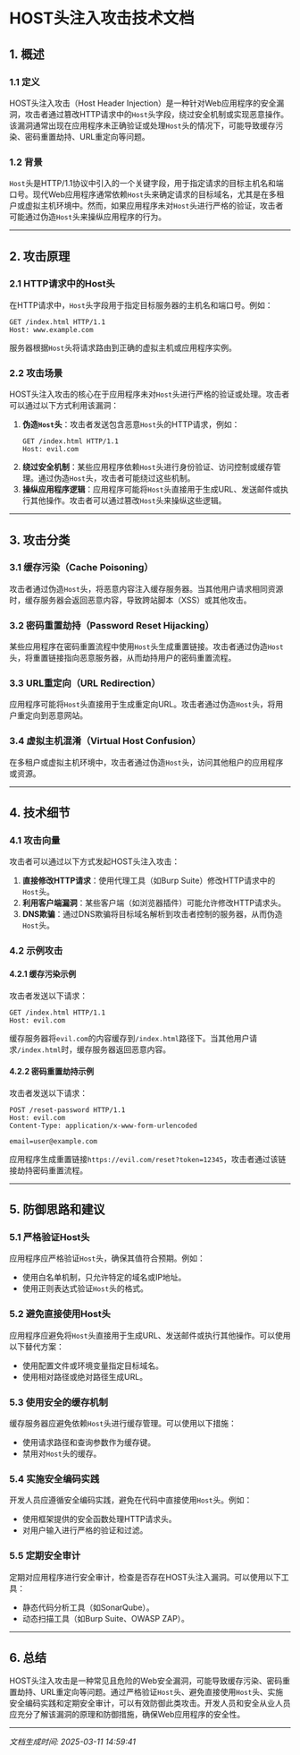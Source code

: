 # HOST头注入攻击技术文档

## 1. 概述

### 1.1 定义
HOST头注入攻击（Host Header Injection）是一种针对Web应用程序的安全漏洞，攻击者通过篡改HTTP请求中的`Host`头字段，绕过安全机制或实现恶意操作。该漏洞通常出现在应用程序未正确验证或处理`Host`头的情况下，可能导致缓存污染、密码重置劫持、URL重定向等问题。

### 1.2 背景
`Host`头是HTTP/1.1协议中引入的一个关键字段，用于指定请求的目标主机名和端口号。现代Web应用程序通常依赖`Host`头来确定请求的目标域名，尤其是在多租户或虚拟主机环境中。然而，如果应用程序未对`Host`头进行严格的验证，攻击者可能通过伪造`Host`头来操纵应用程序的行为。

---

## 2. 攻击原理

### 2.1 HTTP请求中的Host头
在HTTP请求中，`Host`头字段用于指定目标服务器的主机名和端口号。例如：
```http
GET /index.html HTTP/1.1
Host: www.example.com
```
服务器根据`Host`头将请求路由到正确的虚拟主机或应用程序实例。

### 2.2 攻击场景
HOST头注入攻击的核心在于应用程序未对`Host`头进行严格的验证或处理。攻击者可以通过以下方式利用该漏洞：
1. **伪造`Host`头**：攻击者发送包含恶意`Host`头的HTTP请求，例如：
   ```http
   GET /index.html HTTP/1.1
   Host: evil.com
   ```
2. **绕过安全机制**：某些应用程序依赖`Host`头进行身份验证、访问控制或缓存管理。通过伪造`Host`头，攻击者可能绕过这些机制。
3. **操纵应用程序逻辑**：应用程序可能将`Host`头直接用于生成URL、发送邮件或执行其他操作。攻击者可以通过篡改`Host`头来操纵这些逻辑。

---

## 3. 攻击分类

### 3.1 缓存污染（Cache Poisoning）
攻击者通过伪造`Host`头，将恶意内容注入缓存服务器。当其他用户请求相同资源时，缓存服务器会返回恶意内容，导致跨站脚本（XSS）或其他攻击。

### 3.2 密码重置劫持（Password Reset Hijacking）
某些应用程序在密码重置流程中使用`Host`头生成重置链接。攻击者通过伪造`Host`头，将重置链接指向恶意服务器，从而劫持用户的密码重置流程。

### 3.3 URL重定向（URL Redirection）
应用程序可能将`Host`头直接用于生成重定向URL。攻击者通过伪造`Host`头，将用户重定向到恶意网站。

### 3.4 虚拟主机混淆（Virtual Host Confusion）
在多租户或虚拟主机环境中，攻击者通过伪造`Host`头，访问其他租户的应用程序或资源。

---

## 4. 技术细节

### 4.1 攻击向量
攻击者可以通过以下方式发起HOST头注入攻击：
1. **直接修改HTTP请求**：使用代理工具（如Burp Suite）修改HTTP请求中的`Host`头。
2. **利用客户端漏洞**：某些客户端（如浏览器插件）可能允许修改HTTP请求头。
3. **DNS欺骗**：通过DNS欺骗将目标域名解析到攻击者控制的服务器，从而伪造`Host`头。

### 4.2 示例攻击
#### 4.2.1 缓存污染示例
攻击者发送以下请求：
```http
GET /index.html HTTP/1.1
Host: evil.com
```
缓存服务器将`evil.com`的内容缓存到`/index.html`路径下。当其他用户请求`/index.html`时，缓存服务器返回恶意内容。

#### 4.2.2 密码重置劫持示例
攻击者发送以下请求：
```http
POST /reset-password HTTP/1.1
Host: evil.com
Content-Type: application/x-www-form-urlencoded

email=user@example.com
```
应用程序生成重置链接`https://evil.com/reset?token=12345`，攻击者通过该链接劫持密码重置流程。

---

## 5. 防御思路和建议

### 5.1 严格验证Host头
应用程序应严格验证`Host`头，确保其值符合预期。例如：
- 使用白名单机制，只允许特定的域名或IP地址。
- 使用正则表达式验证`Host`头的格式。

### 5.2 避免直接使用Host头
应用程序应避免将`Host`头直接用于生成URL、发送邮件或执行其他操作。可以使用以下替代方案：
- 使用配置文件或环境变量指定目标域名。
- 使用相对路径或绝对路径生成URL。

### 5.3 使用安全的缓存机制
缓存服务器应避免依赖`Host`头进行缓存管理。可以使用以下措施：
- 使用请求路径和查询参数作为缓存键。
- 禁用对`Host`头的缓存。

### 5.4 实施安全编码实践
开发人员应遵循安全编码实践，避免在代码中直接使用`Host`头。例如：
- 使用框架提供的安全函数处理HTTP请求头。
- 对用户输入进行严格的验证和过滤。

### 5.5 定期安全审计
定期对应用程序进行安全审计，检查是否存在HOST头注入漏洞。可以使用以下工具：
- 静态代码分析工具（如SonarQube）。
- 动态扫描工具（如Burp Suite、OWASP ZAP）。

---

## 6. 总结
HOST头注入攻击是一种常见且危险的Web安全漏洞，可能导致缓存污染、密码重置劫持、URL重定向等问题。通过严格验证`Host`头、避免直接使用`Host`头、实施安全编码实践和定期安全审计，可以有效防御此类攻击。开发人员和安全从业人员应充分了解该漏洞的原理和防御措施，确保Web应用程序的安全性。

---

*文档生成时间: 2025-03-11 14:59:41*
